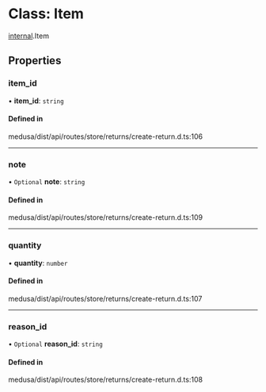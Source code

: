 # Class: Item

[internal](../modules/internal-45.md).Item

## Properties

### item\_id

• **item\_id**: `string`

#### Defined in

medusa/dist/api/routes/store/returns/create-return.d.ts:106

___

### note

• `Optional` **note**: `string`

#### Defined in

medusa/dist/api/routes/store/returns/create-return.d.ts:109

___

### quantity

• **quantity**: `number`

#### Defined in

medusa/dist/api/routes/store/returns/create-return.d.ts:107

___

### reason\_id

• `Optional` **reason\_id**: `string`

#### Defined in

medusa/dist/api/routes/store/returns/create-return.d.ts:108
